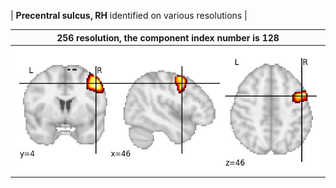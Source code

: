 


| **Precentral sulcus, RH** identified on various resolutions |

| 256 resolution, the component index number is 128|  
|:---:|  
| ![Component 256](../256/final/128.jpg "From component 256: Precentral sulcus, RH") |